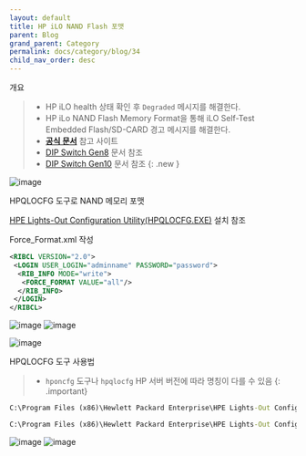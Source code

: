 ```yaml
---
layout: default
title: HP iLO NAND Flash 포맷
parent: Blog
grand_parent: Category
permalink: docs/category/blog/34
child_nav_order: desc
---
```


개요

> - HP iLO health 상태 확인 후 `Degraded` 메시지를 해결한다.
> - HP iLo NAND Flash Memory Format을 통해 iLO Self-Test Embedded Flash/SD-CARD 경고 메시지를 해결한다.
> - [**공식 문서**](https://support.hpe.com/hpesc/public/docDisplay?docId=a00048622en_us) 참고 사이트
> - [DIP Switch Gen8](https://techlibrary.hpe.com/docs/iss/DL380pGen8/setup_install/advanced/Content/137614.htm) 문서 참조
> - [DIP Switch Gen10](https://techlibrary.hpe.com/docs/iss/DL380_Gen10/setup_install/GUID-561C370B-8FA9-468E-9B0A-BDEE7F82927E.html#fnsrc_GUID-93A9EB93-B192-4C82-ABDC-AD1B300E79DC_3) 문서 참조
{: .new }


![image](https://user-images.githubusercontent.com/36792594/192676246-df9121a5-b01e-451c-9e5f-e4fdab486008.jpg)

HPQLOCFG 도구로 NAND 메모리 포맷

[HPE Lights-Out Configuration Utility(HPQLOCFG.EXE)](https://heaths2.github.io/docs/category/blog/35) 설치 참조

Force_Format.xml 작성

```xml
<RIBCL VERSION="2.0">
 <LOGIN USER_LOGIN="adminname" PASSWORD="password">
  <RIB_INFO MODE="write">
   <FORCE_FORMAT VALUE="all"/>
  </RIB_INFO>
 </LOGIN>
</RIBCL>
```

![image](https://user-images.githubusercontent.com/36792594/192235765-5174137b-6fb5-458a-a6ba-6a68056be734.png)
![image](https://user-images.githubusercontent.com/36792594/192236170-5449691d-99c2-4156-b845-50c9542b78f6.png)

![image](https://user-images.githubusercontent.com/36792594/192409116-f743fbec-bcdc-4bf2-a307-150d38c284c1.png)

HPQLOCFG 도구 사용법

> * `hponcfg` 도구나 `hpqlocfg` HP 서버 버전에 따라 명칭이 다를 수 있음
{: .important}

```cmd
C:\Program Files (x86)\Hewlett Packard Enterprise\HPE Lights-Out Configuration Utility>HPQLOCFG.exe -f Force_Format.xml -s 10.1.255.10 -u username -p password
```

```cmd
C:\Program Files (x86)\Hewlett Packard Enterprise\HPE Lights-Out Configuration Utility>HPQLOCFG.exe -f License.xml -s 10.1.255.10 -u username -p password
```

![image](https://user-images.githubusercontent.com/36792594/192659295-aeb740bf-5ad2-46ea-a9d8-d9ba5d044972.png)
![image](https://user-images.githubusercontent.com/36792594/192409294-61d033a8-bcbd-4612-a91a-642e1e6be5c8.png)